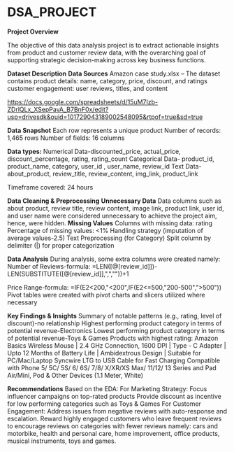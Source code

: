 # DSA_PROJECT
**Project Overview**

The objective of this data analysis project is to extract actionable insights from product and customer review data, with the overarching goal of supporting strategic decision-making across key business functions.

**Dataset Description**
**Data Sources**
Amazon case study.xlsx – The dataset contains 
product details: name, category, price, discount, and ratings
customer engagement: user reviews, titles, and content

https://docs.google.com/spreadsheets/d/15uM7Izb-ZDrlQLx_XSepPavA_B7BnF0x/edit?usp=drivesdk&ouid=101729043189002548095&rtpof=true&sd=true

**Data Snapshot**
Each row represents a unique product
Number of records: 1,465 rows
Number of fields: 16 columns

**Data types:**
Numerical Data-discounted_price, actual_price, discount_percentage, rating, rating_count
Categorical Data- product_id, product_name, category, user_id	, user_name, review_id
Text Data-about_product, review_title, review_content, img_link, product_link

Timeframe covered: 24 hours

**Data Cleaning & Preprocessing**
**Unnecessary Data**
Data columns such as about product, review title, review content, image link, product link, user id, and  user name were considered unnecessary to achieve the project aim, hence, were hidden.
**Missing Values**
Columns with missing data: rating
Percentage of missing values: <1%
Handling strategy (imputation of average values-2.5)
Text Preprocessing (for Category)
Split column by delimiter (|) for proper categorization

**Data Analysis**
During analysis, some extra columns were created namely: 
Number of Reviews-formula: =LEN([@[review_id]])-LEN(SUBSTITUTE([@[review_id]],",",""))+1


Price Range-formula: =IF(E2<200,"<200",IF(E2<=500,"200-500",">500"))
Pivot tables were created with pivot charts and slicers utilized where necessary

**Key Findings & Insights**
Summary of notable patterns (e.g., rating, level of discount)-no relationship
Highest performing product category in terms of potential revenue-Electronics
Lowest performing product category in terms of potential revenue-Toys & Games
Products with highest rating:
Amazon Basics Wireless Mouse | 2.4 GHz Connection, 1600 DPI | Type - C Adapter | Upto 12 Months of Battery Life | Ambidextrous Design | Suitable for PC/Mac/Laptop
Syncwire LTG to USB Cable for Fast Charging Compatible with Phone 5/ 5C/ 5S/ 6/ 6S/ 7/8/ X/XR/XS Max/ 11/12/ 13 Series and Pad Air/Mini, Pod & Other Devices (1.1 Meter, White)

**Recommendations**
Based on the EDA:
For Marketing Strategy:
Focus influencer campaigns on top-rated products
Provide discount as incentive for low performing categories such as Toys & Games
For Customer Engagement:
Address issues from negative reviews with auto-response and escalation.
Reward highly engaged customers who leave frequent reviews to encourage reviews on categories with fewer reviews namely: cars and motorbike, health and personal care, home improvement, office products, musical instruments, toys and games.
